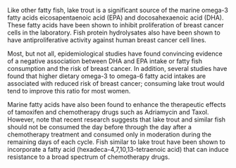 

Like other fatty fish, lake trout is a significant source of the marine omega-3 fatty acids eicosapentaenoic acid (EPA) and docosahexaenoic acid (DHA). These fatty acids have been shown to inhibit proliferation of breast cancer cells in the laboratory. Fish protein hydrolysates also have been shown to have antiproliferative activity against human breast cancer cell lines.

Most, but not all, epidemiological studies have found convincing evidence of a negative association between DHA and EPA intake or fatty fish consumption and the risk of breast cancer. In addition, several studies have found that higher dietary omega-3 to omega-6 fatty acid intakes are associated with reduced risk of breast cancer; consuming lake trout would tend to improve this ratio for most women.

Marine fatty acids have also been found to enhance the therapeutic effects of tamoxifen and chemotherapy drugs such as Adriamycin and Taxol. However, note that recent research suggests that lake trout and similar fish should not be consumed the day before through the day after a chemotherapy treatment and consumed only in moderation during the remaining days of each cycle. Fish similar to lake trout have been shown to incorporate a fatty acid (hexadeca-4,7,10,13-tetraenoic acid) that can induce resistance to a broad spectrum of chemotherapy drugs.

